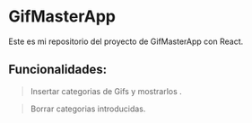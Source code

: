# GifMasterApp

Este es mi repositorio del proyecto de GifMasterApp con React.

## Funcionalidades:
>Insertar categorias de Gifs y mostrarlos .

>Borrar categorias introducidas.

